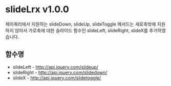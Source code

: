 # slideLrx v1.0.0
제이쿼리에서 지원하는 slideDown, slideUp, slideToggle 메서드는 세로축밖에 지원하지 않아서 가로축에 대한 슬라이드 함수인 slideLeft, slideRight, slideX를 추가하였습니다.

## 함수명
- slideLeft - <http://api.jquery.com/slideup/>
- slideRight - <http://api.jquery.com/slidedown/>
- slideX - <http://api.jquery.com/slidetoggle/>